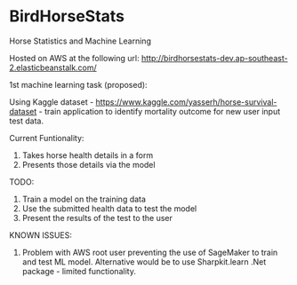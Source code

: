 # BirdHorseStats
Horse Statistics and Machine Learning

Hosted on AWS at the following url:
http://birdhorsestats-dev.ap-southeast-2.elasticbeanstalk.com/

1st machine learning task (proposed):

Using Kaggle dataset - https://www.kaggle.com/yasserh/horse-survival-dataset - train application to identify mortality outcome for new user input test data.

Current Funtionality:
1. Takes horse health details in a form
2. Presents those details via the model

TODO:
1. Train a model on the training data
2. Use the submitted health data to test the model
3. Present the results of the test to the user

KNOWN ISSUES:
1. Problem with AWS root user preventing the use of SageMaker to train and test ML model. Alternative would be to use Sharpkit.learn .Net package - limited functionality.
